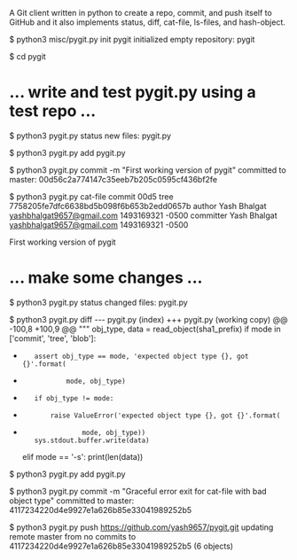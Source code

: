 A Git client written in python to create a repo, commit, and push itself to GitHub and it also implements status, diff, cat-file, ls-files, and hash-object.

$ python3 misc/pygit.py init pygit
initialized empty repository: pygit

$ cd pygit

# ... write and test pygit.py using a test repo ...

$ python3 pygit.py status
new files:
    pygit.py

$ python3 pygit.py add pygit.py

$ python3 pygit.py commit -m "First working version of pygit"
committed to master: 00d56c2a774147c35eeb7b205c0595cf436bf2fe

$ python3 pygit.py cat-file commit 00d5
tree 7758205fe7dfc6638bd5b098f6b653b2edd0657b
author Yash Bhalgat <yashbhalgat9657@gmail.com> 1493169321 -0500
committer Yash Bhalgat <yashbhalgat9657@gmail.com> 1493169321 -0500

First working version of pygit

# ... make some changes ...

$ python3 pygit.py status
changed files:
    pygit.py

$ python3 pygit.py diff
--- pygit.py (index)
+++ pygit.py (working copy)
@@ -100,8 +100,9 @@
     """
     obj_type, data = read_object(sha1_prefix)
     if mode in ['commit', 'tree', 'blob']:
-        assert obj_type == mode, 'expected object type {}, got {}'.format(
-                mode, obj_type)
+        if obj_type != mode:
+            raise ValueError('expected object type {}, got {}'.format(
+                    mode, obj_type))
         sys.stdout.buffer.write(data)
     elif mode == '-s':
         print(len(data))

$ python3 pygit.py add pygit.py

$ python3 pygit.py commit -m "Graceful error exit for cat-file with bad
    object type"
committed to master: 4117234220d4e9927e1a626b85e33041989252b5

$ python3 pygit.py push https://github.com/yash9657/pygit.git
updating remote master from no commits to
    4117234220d4e9927e1a626b85e33041989252b5 (6 objects)
